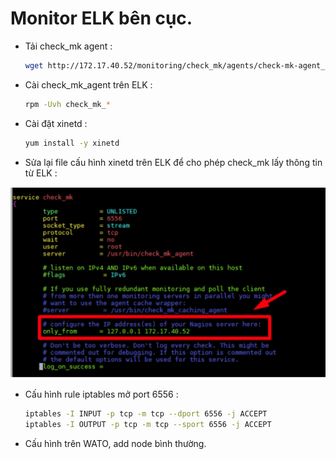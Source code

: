 # Monitor ELK bên cục.

- Tải check_mk agent :

	```sh
	wget http://172.17.40.52/monitoring/check_mk/agents/check-mk-agent_1.4.0p22-1_all.rpm
	```
	
- Cài check_mk_agent trên ELK :

	```sh
	rpm -Uvh check_mk_*
	```
	
- Cài đặt xinetd :

	```sh
	yum install -y xinetd
	```
	
- Sửa lại file cấu hình xinetd  trên ELK để cho phép check_mk lấy thông tin từ ELK :

![](/images/nhap-elk.png)

- Cấu hình rule iptables mở port 6556 :

	```sh
	iptables -I INPUT -p tcp -m tcp --dport 6556 -j ACCEPT
	iptables -I OUTPUT -p tcp -m tcp --sport 6556 -j ACCEPT
	```
	
- Cấu hình trên WATO, add node bình thường.
